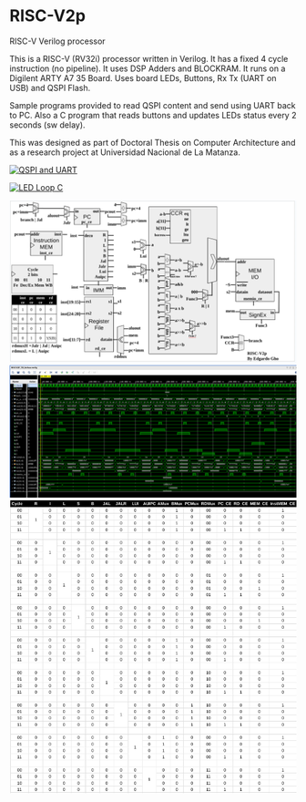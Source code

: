 # RISC-V2p
RISC-V Verilog processor 

This is a RISC-V (RV32i) processor  written in Verilog.
It has a fixed 4 cycle instruction (no pipeline). It uses DSP Adders and BLOCKRAM.
It runs on a Digilent ARTY A7 35 Board.
Uses board LEDs, Buttons, Rx Tx (UART on USB) and QSPI Flash.

Sample programs provided to read QSPI content and send using UART back to PC. Also a C program that reads buttons and updates LEDs status every 2 seconds (sw delay).

This was designed as part of Doctoral Thesis on Computer Architecture and as a research project at Universidad Nacional de La Matanza.


[![QSPI and UART](http://img.youtube.com/vi/l1cmGXBUMbE/0.jpg)](http://www.youtube.com/watch?v=l1cmGXBUMbE "QSPI and UART test")

[![LED Loop C](http://img.youtube.com/vi/yn9c27IgR7Y/0.jpg)](http://www.youtube.com/watch?v=yn9c27IgR7Y "Led Loop C")

![Block Diagram](https://github.com/edgardogho/RISC-V2p/blob/main/RISC-V2p_BlockDiagram.png?raw=true)
![Timming](https://github.com/edgardogho/RISC-V2p/blob/main/RISC-V-timming.png?raw=true)
![Sequence](https://github.com/edgardogho/RISC-V2p/blob/main/RISC-V2p_Table.png?raw=true)


